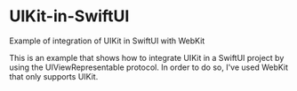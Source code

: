 # UIKit-in-SwiftUI
Example of integration of UIKit in SwiftUI with WebKit

This is an example that shows how to integrate UIKit in a SwiftUI project by using the UIViewRepresentable protocol. 
In order to do so, I've used WebKit that only supports UIKit.


